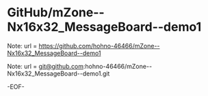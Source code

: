 # GitHub/mZone--Nx16x32_MessageBoard--demo1

Note: 	url = https://github.com/hohno-46466/mZone--Nx16x32_MessageBoard--demo1

Note:   url = git@github.com:hohno-46466/mZone--Nx16x32_MessageBoard--demo1.git

-EOF-
